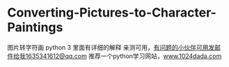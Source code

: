 # Converting-Pictures-to-Character-Paintings
图片转字符画
python 3
里面有详细的解释
亲测可用，有问题的小伙伴可用发邮件给我1635341612@qq.com
推荐一个python学习网站，www.1024dada.com
